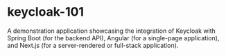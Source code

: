 # keycloak-101
A demonstration application showcasing the integration of Keycloak with Spring Boot (for the backend API), Angular (for a single-page application), and Next.js (for a server-rendered or full-stack application).
